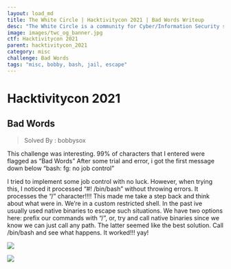 ```yaml
---
layout: load_md
title: The White Circle | Hacktivitycon 2021 | Bad Words Writeup
desc: "The White Circle is a community for Cyber/Information Security students, enthusiasts and professionals. You can discuss anything related to Security, share your knowledge with others, get help when you need it and proceed further in your journey with amazing people from all over the world."
image: images/twc_og_banner.jpg
ctf: Hacktivitycon 2021
parent: hacktivitycon_2021
category: misc
challenge: Bad Words
tags: "misc, bobby, bash, jail, escape"
---
```


<h1 class="heading card-title white-text">Hacktivitycon 2021</h1>



## Bad Words
> Solved By : bobbysox

This challenge was interesting. 99% of characters that I entered were flagged as “Bad Words”
After some trial and error, i got the first message down below “bash: fg: no job control”

I tried to implement some job control with no luck. However, when trying this, I noticed it processed “#! /bin/bash” without throwing errors. It processes the “/” character!!!! This made me take a step back and think about what were in. We’re in a custom restricted shell. In the past ive usually used native binaries to escape such situations. We have two options here: prefix our commands with “/”, or, try and call native binaries since we know we can just call any path. The latter seemed like the best solution. Call /bin/bash and see what happens. It worked!!! yay!


![](https://i.imgur.com/Hh86GbW.png)



![](https://i.imgur.com/KGGf8AK.png)






